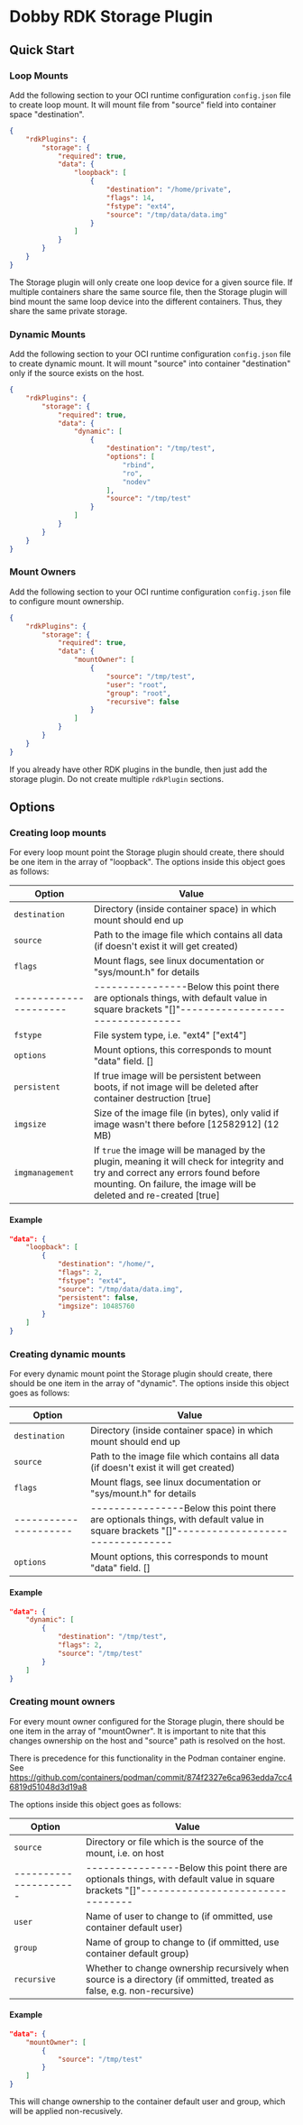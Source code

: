 # Dobby RDK Storage Plugin

## Quick Start
### Loop Mounts
Add the following section to your OCI runtime configuration `config.json` file to create loop mount. It will mount file from "source" field into container
space "destination".

```json
{
    "rdkPlugins": {
        "storage": {
            "required": true,
            "data": {
                "loopback": [
                    {
                        "destination": "/home/private",
                        "flags": 14,
                        "fstype": "ext4",
                        "source": "/tmp/data/data.img"
                    }
                ]
            }
        }
    }
}
```
The Storage plugin will only create one loop device for a given source file. If multiple containers share
the same source file, then the Storage plugin will bind mount the same loop device into the different containers.
Thus, they share the same private storage.

### Dynamic Mounts
Add the following section to your OCI runtime configuration `config.json` file to create dynamic mount. 
It will mount "source" into container "destination" only if the source exists on the host.

```json
{
    "rdkPlugins": {
        "storage": {
            "required": true,
            "data": {
                "dynamic": [
                    {
                        "destination": "/tmp/test",
                        "options": [
                            "rbind",
                            "ro",
                            "nodev"
                        ],
                        "source": "/tmp/test"
                    }
                ]
            }
        }
    }
}
```

### Mount Owners
Add the following section to your OCI runtime configuration `config.json` file to configure mount ownership.

```json
{
    "rdkPlugins": {
        "storage": {
            "required": true,
            "data": {
                "mountOwner": [
                    {
                        "source": "/tmp/test",
                        "user": "root",
                        "group": "root",
                        "recursive": false
                    }
                ]
            }
        }
    }
}
```

If you already have other RDK plugins in the bundle, then just add the storage plugin. Do not create multiple `rdkPlugin` sections.

## Options
### Creating loop mounts
For every loop mount point the Storage plugin should create, there should be one item in the array of "loopback". The options inside this object goes as follows:

| Option              | Value                                                                                                                                   |
| ------------------- | --------------------------------------------------------------------------------------------------------------------------------------- |
| `destination`       | Directory (inside container space) in which mount should end up                                                                         |
| `source`            | Path to the image file which contains all data (if doesn't exist it will get created)                                                   |
| `flags`             | Mount flags, see linux documentation or "sys/mount.h" for details                                                                       |
|---------------------| ----------------Below this point there are optionals things, with default value in square brackets "[]"---------------------------------|
| `fstype`            | File system type, i.e. "ext4" ["ext4"]                                                                                                  |
| `options`           | Mount options, this corresponds to mount "data" field. []                                                                               |
| `persistent`        | If true image will be persistent between boots, if not image will be deleted after container destruction [true]                         |
| `imgsize`           | Size of the image file (in bytes), only valid if image wasn't there before [12582912] (12 MB)                                           |
| `imgmanagement`     | If `true` the image will be managed by the plugin, meaning it will check for integrity and try and correct any errors found before mounting. On failure, the image will be deleted and re-created [true] |

#### Example
```json
"data": {
    "loopback": [
        {
            "destination": "/home/",
            "flags": 2,
            "fstype": "ext4",
            "source": "/tmp/data/data.img",
            "persistent": false,
            "imgsize": 10485760
        }
    ]
}
```

### Creating dynamic mounts
For every dynamic mount point the Storage plugin should create, there should be one item in the array of "dynamic". The options inside this object goes as follows:

| Option              | Value                                                                                                                                   |
| ------------------- | --------------------------------------------------------------------------------------------------------------------------------------- |
| `destination`       | Directory (inside container space) in which mount should end up                                                                         |
| `source`            | Path to the image file which contains all data (if doesn't exist it will get created)                                                   |
| `flags`             | Mount flags, see linux documentation or "sys/mount.h" for details                                                                       |
|---------------------| ----------------Below this point there are optionals things, with default value in square brackets "[]"---------------------------------|
| `options`           | Mount options, this corresponds to mount "data" field. []                                                                               |

#### Example
```json
"data": {
    "dynamic": [
        {
            "destination": "/tmp/test",
            "flags": 2,
            "source": "/tmp/test"
        }
    ]
}
```

### Creating mount owners
For every mount owner configured for the Storage plugin, there should be one item in the array of "mountOwner".
It is important to nite that this changes ownership on the host and "source" path is resolved on the host.

There is precedence for this functionality in the Podman container engine.
See https://github.com/containers/podman/commit/874f2327e6ca963edda7cc46819d51048d3d19a8

The options inside this object goes as follows:

| Option              | Value                                                                                                                                   |
| ------------------- | --------------------------------------------------------------------------------------------------------------------------------------- |
| `source`            | Directory or file which is the source of the mount, i.e. on host                                                                        |
|---------------------| ----------------Below this point there are optionals things, with default value in square brackets "[]"---------------------------------|
| `user`              | Name of user to change to  (if ommitted, use container default user)                                                                    |
| `group`             | Name of group to change to  (if ommitted, use container default group)                                                                  |
| `recursive`         | Whether to change ownership recursively when source is a directory (if ommitted, treated as false, e.g. non-recursive)                  |

#### Example
```json
"data": {
    "mountOwner": [
        {
            "source": "/tmp/test"
        }
    ]
}
```

This will change ownership to the container default user and group, which will be applied non-recusively.